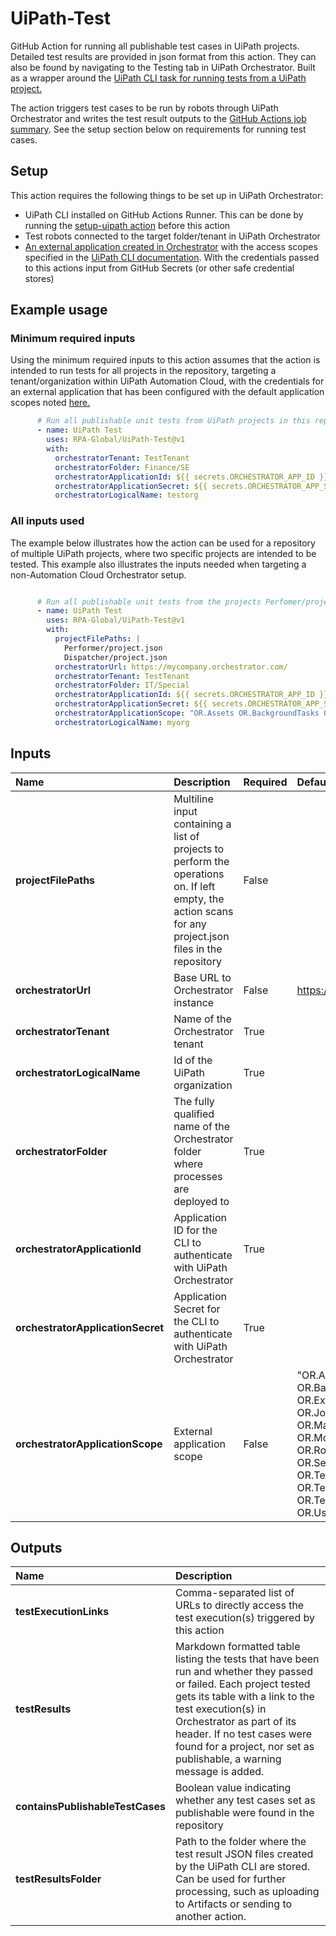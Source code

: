 # UiPath-Test

GitHub Action for running all publishable test cases in UiPath projects. Detailed test results are provided in json format from this action. They can also be found by navigating to the Testing tab in UiPath Orchestrator. Built as a wrapper around the [UiPath CLI task for running tests from a UiPath project.](https://docs.uipath.com/automation-ops/automation-cloud/latest/user-guide/executing-tasks-cli#testing-a-package-or-running-a-test-set)

The action triggers test cases to be run by robots through UiPath Orchestrator and writes the test result outputs to the [GitHub Actions job summary](https://docs.github.com/en/actions/using-workflows/workflow-commands-for-github-actions#adding-a-job-summary). See the setup section below on requirements for running test cases.

## Setup

This action requires the following things to be set up in UiPath Orchestrator:

- UiPath CLI installed on GitHub Actions Runner. This can be done by running the [setup-uipath action](https://github.com/Mikael-RnD/setup-uipath) before this action
- Test robots connected to the target folder/tenant in UiPath Orchestrator
- [An external application created in Orchestrator](https://docs.uipath.com/automation-cloud/automation-cloud/latest/admin-guide/managing-external-applications) with the access scopes specified in the [UiPath CLI documentation](https://docs.uipath.com/automation-ops/automation-cloud/latest/user-guide/executing-tasks-cli#api-access-application-scopes). With the credentials passed to this actions input from GitHub Secrets (or other safe credential stores)

## Example usage

### Minimum required inputs

Using the minimum required inputs to this action assumes that the action is intended to run tests for all projects in the repository, targeting a tenant/organization within UiPath Automation Cloud, with the credentials for an external application that has been configured with the default application scopes noted [here.](https://docs.uipath.com/automation-ops/automation-cloud/latest/user-guide/executing-tasks-cli#api-access-application-scopes)

```yml
      # Run all publishable unit tests from UiPath projects in this repository, targeting an organization and tenant in UiPath Automation Cloud
      - name: UiPath Test
        uses: RPA-Global/UiPath-Test@v1
        with:
          orchestratorTenant: TestTenant
          orchestratorFolder: Finance/SE
          orchestratorApplicationId: ${{ secrets.ORCHESTRATOR_APP_ID }}
          orchestratorApplicationSecret: ${{ secrets.ORCHESTRATOR_APP_SECRET }}
          orchestratorLogicalName: testorg
```

### All inputs used

The example below illustrates how the action can be used for a repository of multiple UiPath projects, where two specific projects are intended to be tested. This example also illustrates the inputs needed when targeting a non-Automation Cloud Orchestrator setup.

```yml

      # Run all publishable unit tests from the projects Perfomer/project.json and Dispatcher/project.json, targeting an Orchestrator instance in an internal environment 
      - name: UiPath Test
        uses: RPA-Global/UiPath-Test@v1
        with:
          projectFilePaths: |
            Performer/project.json
            Dispatcher/project.json
          orchestratorUrl: https://mycompany.orchestrator.com/
          orchestratorTenant: TestTenant
          orchestratorFolder: IT/Special
          orchestratorApplicationId: ${{ secrets.ORCHESTRATOR_APP_ID }}
          orchestratorApplicationSecret: ${{ secrets.ORCHESTRATOR_APP_SECRET }}
          orchestratorApplicationScope: "OR.Assets OR.BackgroundTasks OR.Execution OR.Folders OR.Jobs OR.Machines.Read OR.Monitoring OR.Robots.Read OR.Settings.Read OR.TestSets OR.TestSetExecutions OR.TestSetSchedules OR.Users.Read"
          orchestratorLogicalName: myorg

```

## Inputs

|Name|Description|Required|Default value|Example value|
|:--|:--|:--|:--|:--|
|**projectFilePaths**|Multiline input containing a list of projects to perform the operations on. If left empty, the action scans for any project.json files in the repository|False||TheProject/project.json|
|**orchestratorUrl**|Base URL to Orchestrator instance|False|<https://cloud.uipath.com/>|<https://mycompany.orchestrator.com/>|
|**orchestratorTenant**|Name of the Orchestrator tenant|True||TestTenant|
|**orchestratorLogicalName**|Id of the UiPath organization|True||testorg|
|**orchestratorFolder**|The fully qualified name of the Orchestrator folder where processes are deployed to|True||Finance/SE|
|**orchestratorApplicationId**|Application ID for the CLI to authenticate with UiPath Orchestrator|True||${{ secrets.ORCHESTRATOR_APP_ID }}|
|**orchestratorApplicationSecret**|Application Secret for the CLI to authenticate with UiPath Orchestrator|True||${{ secrets.ORCHESTRATOR_APP_SECRET }}|
|**orchestratorApplicationScope**|External application scope|False|"OR.Assets OR.BackgroundTasks OR.Execution OR.Folders OR.Jobs OR.Machines.Read OR.Monitoring OR.Robots.Read OR.Settings.Read OR.TestSets OR.TestSetExecutions OR.TestSetSchedules OR.Users.Read"||

## Outputs

|Name|Description|
|:--|:--|
|**testExecutionLinks**|Comma-separated list of URLs to directly access the test execution(s) triggered by this action|
|**testResults**|Markdown formatted table listing the tests that have been run and whether they passed or failed. Each project tested gets its table with a link to the test execution(s) in Orchestrator as part of its header. If no test cases were found for a project, nor set as publishable, a warning message is added.|
|**containsPublishableTestCases**|Boolean value indicating whether any test cases set as publishable were found in the repository|
|**testResultsFolder**|Path to the folder where the test result JSON files created by the UiPath CLI are stored. Can be used for further processing, such as uploading to Artifacts or sending to another action.|
